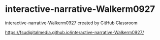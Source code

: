 # interactive-narrative-Walkerm0927
interactive-narrative-Walkerm0927 created by GitHub Classroom


https://fsudigitalmedia.github.io/interactive-narrative-Walkerm0927/


